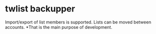 # twlist backupper

Import/export of list members is supported. Lists can be moved between accounts.
*That is the main purpose of development.

